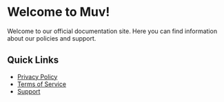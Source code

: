 # Welcome to Muv!

Welcome to our official documentation site. Here you can find information about our policies and support.

## Quick Links
- [Privacy Policy](privacy-policy.md)
- [Terms of Service](terms-of-service.md)
- [Support](support.md)
